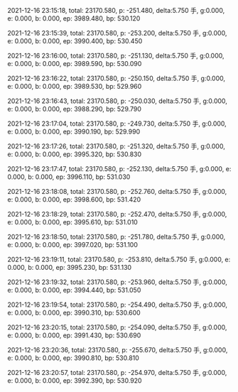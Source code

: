 2021-12-16 23:15:18, total: 23170.580, p: -251.480, delta:5.750 手, g:0.000, e: 0.000, b: 0.000, ep: 3989.480, bp: 530.120

2021-12-16 23:15:39, total: 23170.580, p: -253.200, delta:5.750 手, g:0.000, e: 0.000, b: 0.000, ep: 3990.400, bp: 530.450

2021-12-16 23:16:00, total: 23170.580, p: -251.130, delta:5.750 手, g:0.000, e: 0.000, b: 0.000, ep: 3989.590, bp: 530.090

2021-12-16 23:16:22, total: 23170.580, p: -250.150, delta:5.750 手, g:0.000, e: 0.000, b: 0.000, ep: 3989.530, bp: 529.960

2021-12-16 23:16:43, total: 23170.580, p: -250.030, delta:5.750 手, g:0.000, e: 0.000, b: 0.000, ep: 3988.290, bp: 529.790

2021-12-16 23:17:04, total: 23170.580, p: -249.730, delta:5.750 手, g:0.000, e: 0.000, b: 0.000, ep: 3990.190, bp: 529.990

2021-12-16 23:17:26, total: 23170.580, p: -251.320, delta:5.750 手, g:0.000, e: 0.000, b: 0.000, ep: 3995.320, bp: 530.830

2021-12-16 23:17:47, total: 23170.580, p: -252.130, delta:5.750 手, g:0.000, e: 0.000, b: 0.000, ep: 3996.110, bp: 531.030

2021-12-16 23:18:08, total: 23170.580, p: -252.760, delta:5.750 手, g:0.000, e: 0.000, b: 0.000, ep: 3998.600, bp: 531.420

2021-12-16 23:18:29, total: 23170.580, p: -252.470, delta:5.750 手, g:0.000, e: 0.000, b: 0.000, ep: 3995.610, bp: 531.010

2021-12-16 23:18:50, total: 23170.580, p: -251.780, delta:5.750 手, g:0.000, e: 0.000, b: 0.000, ep: 3997.020, bp: 531.100

2021-12-16 23:19:11, total: 23170.580, p: -253.810, delta:5.750 手, g:0.000, e: 0.000, b: 0.000, ep: 3995.230, bp: 531.130

2021-12-16 23:19:32, total: 23170.580, p: -253.960, delta:5.750 手, g:0.000, e: 0.000, b: 0.000, ep: 3994.440, bp: 531.050

2021-12-16 23:19:54, total: 23170.580, p: -254.490, delta:5.750 手, g:0.000, e: 0.000, b: 0.000, ep: 3990.310, bp: 530.600

2021-12-16 23:20:15, total: 23170.580, p: -254.090, delta:5.750 手, g:0.000, e: 0.000, b: 0.000, ep: 3991.430, bp: 530.690

2021-12-16 23:20:36, total: 23170.580, p: -255.670, delta:5.750 手, g:0.000, e: 0.000, b: 0.000, ep: 3990.810, bp: 530.810

2021-12-16 23:20:57, total: 23170.580, p: -254.970, delta:5.750 手, g:0.000, e: 0.000, b: 0.000, ep: 3992.390, bp: 530.920
